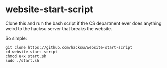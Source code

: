 website-start-script
====================

Clone this and run the bash script if the CS department ever does anything weird to the hacksu server that breaks the website.

So simple:
```
git clone https://github.com/hacksu/website-start-script
cd website-start-script
chmod u+x start.sh
sudo ./start.sh
```
